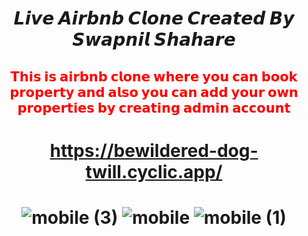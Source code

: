 <h1 align='center'> 𝙇𝙞𝙫𝙚 𝘼𝙞𝙧𝙗𝙣𝙗 𝘾𝙡𝙤𝙣𝙚 𝘾𝙧𝙚𝙖𝙩𝙚𝙙 𝘽𝙮 𝙎𝙬𝙖𝙥𝙣𝙞𝙡 𝙎𝙝𝙖𝙝𝙖𝙧𝙚 </h1>
<h2 align='center' style="color:red"> 𝗧𝗵𝗶𝘀 𝗶𝘀 𝗮𝗶𝗿𝗯𝗻𝗯 𝗰𝗹𝗼𝗻𝗲 𝘄𝗵𝗲𝗿𝗲 𝘆𝗼𝘂 𝗰𝗮𝗻 𝗯𝗼𝗼𝗸 𝗽𝗿𝗼𝗽𝗲𝗿𝘁𝘆 𝗮𝗻𝗱 𝗮𝗹𝘀𝗼 𝘆𝗼𝘂 𝗰𝗮𝗻 𝗮𝗱𝗱 𝘆𝗼𝘂𝗿 𝗼𝘄𝗻 𝗽𝗿𝗼𝗽𝗲𝗿𝘁𝗶𝗲𝘀 𝗯𝘆 𝗰𝗿𝗲𝗮𝘁𝗶𝗻𝗴 𝗮𝗱𝗺𝗶𝗻 𝗮𝗰𝗰𝗼𝘂𝗻𝘁 </h2>

<h1 align='center'>

https://bewildered-dog-twill.cyclic.app/

<h1 align='center'>

![mobile (3)](https://github.com/businesstechhindi/airbnb-clone/assets/133948484/10b10845-e8d1-42d2-9a82-aa66ce1dacf3)
![mobile](https://github.com/businesstechhindi/airbnb-clone/assets/133948484/0e53c2b2-1e92-4ad4-8d92-47c9a41666b0)
![mobile (1)](https://github.com/businesstechhindi/airbnb-clone/assets/133948484/4809a62e-93ab-4fd1-ab6d-040f342bb465)
